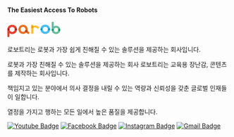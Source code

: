 #### The Easiest Access To Robots
[![The Easiest Access To Robots](img/smallLogo.png)](https://parob.io)  

로보트리는 로봇과 가장 쉽게 친해질 수 있는 솔루션을 제공하는 회사입니다.

로봇과 가장 친해질 수 있는 솔루션을 제공하는 회사 로보트리는 교육용 장난감, 콘텐츠를 제작하는 회사입니다.

책임지고 있는 분야에서 의사 결정을 내릴 수 있는 역량과 신뢰성을 갖춘 글로벌 인재들이 일합니다.

열정을 가지고 행하는 모든 일에서 높은 품질을 제공합니다.

[![Youtube Badge](https://img.shields.io/badge/Youtube-ff0000?style=flat-square&logo=youtube&link=https://www.youtube.com/c/robotry)](https://www.youtube.com/c/robotry) 
[![Facebook Badge](https://img.shields.io/badge/-Facebook-1877f2?style=flat-square&logo=facebook&logoColor=white&link=https://www.facebook.com/RobotryKR/)](https://www.facebook.com/RobotryKR/) 
[![Instagram Badge](https://img.shields.io/badge/-Instagram-dd2a7b?style=flat-square&logo=instagram&logoColor=white&link=https://www.instagram.com/robotry_/)](https://www.instagram.com/robotry_/) 
[![Gmail Badge](https://img.shields.io/badge/-Gmail-d14836?style=flat-square&logo=Gmail&logoColor=white&link=mailto:robotry@robotry.co.kr)](robotry@robotry.co.kr)
